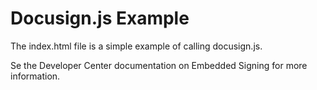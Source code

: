 # Docusign.js Example

The index.html file is a simple example of calling docusign.js.

Se the Developer Center documentation on Embedded Signing for more information.